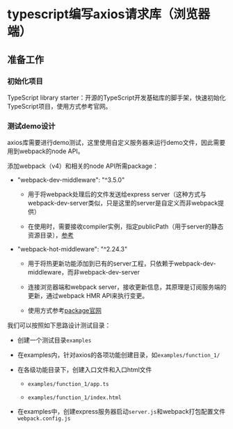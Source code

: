 # typescript编写axios请求库（浏览器端）

## 准备工作

### 初始化项目

TypeScript library starter：开源的TypeScript开发基础库的脚手架，快速初始化TypeScript项目，使用方式参考官网。

### 测试demo设计

axios库需要进行demo测试，这里使用自定义服务器来运行demo文件，因此需要用到webpack的node API。

添加webpack（v4）和相关的node API所需package：

- "webpack-dev-middleware": "^3.5.0"
  
  - 用于将webpack处理后的文件发送给express server（这种方式与webpack-dev-server类似，只是这里的server是自定义而非webpack提供）
    
  - 在使用时，需要接收compiler实例，指定publicPath（用于server的静态资源目录），[参考](https://webpack.docschina.org/guides/development#using-webpack-dev-middleware)
    
- "webpack-hot-middleware": "^2.24.3"
  
  - 用于将热更新功能添加到已有的server工程，只依赖于webpack-dev-middleware，而非webpack-dev-server
    
  - 连接浏览器端和webpack server，接收更新信息，其原理是订阅服务端的更新，通过webpack HMR API来执行变更。
    
  - 使用方式参考[package官网](https://www.npmjs.com/package/webpack-hot-middleware)
    

我们可以按照如下思路设计测试目录：

- 创建一个测试目录`examples`
  
- 在examples内，针对axios的各项功能创建目录，如`examples/function_1/`
  
- 在各级功能目录下，创建入口文件和入口html文件
  
  - `examples/function_1/app.ts`
    
  - `examples/function_1/index.html`
    
- 在examples中，创建express服务器启动`server.js`和webpack打包配置文件`webpack.config.js`